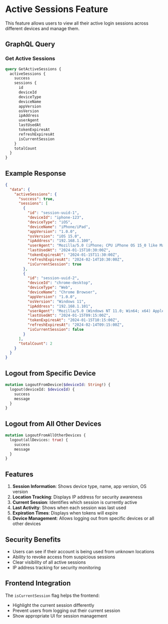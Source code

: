 # Active Sessions Feature

This feature allows users to view all their active login sessions across different devices and manage them.

## GraphQL Query

### Get Active Sessions
```graphql
query GetActiveSessions {
  activeSessions {
    success
    sessions {
      id
      deviceId
      deviceType
      deviceName
      appVersion
      osVersion
      ipAddress
      userAgent
      lastUsedAt
      tokenExpiresAt
      refreshExpiresAt
      isCurrentSession
    }
    totalCount
  }
}
```

## Example Response

```json
{
  "data": {
    "activeSessions": {
      "success": true,
      "sessions": [
        {
          "id": "session-uuid-1",
          "deviceId": "iphone-123",
          "deviceType": "iOS",
          "deviceName": "iPhone/iPad",
          "appVersion": "1.0.0",
          "osVersion": "iOS 15.0",
          "ipAddress": "192.168.1.100",
          "userAgent": "Mozilla/5.0 (iPhone; CPU iPhone OS 15_0 like Mac OS X)",
          "lastUsedAt": "2024-01-15T10:30:00Z",
          "tokenExpiresAt": "2024-01-15T11:30:00Z",
          "refreshExpiresAt": "2024-02-14T10:30:00Z",
          "isCurrentSession": true
        },
        {
          "id": "session-uuid-2",
          "deviceId": "chrome-desktop",
          "deviceType": "Web",
          "deviceName": "Chrome Browser",
          "appVersion": "1.0.0",
          "osVersion": "Windows 11",
          "ipAddress": "192.168.1.101",
          "userAgent": "Mozilla/5.0 (Windows NT 11.0; Win64; x64) AppleWebKit/537.36",
          "lastUsedAt": "2024-01-15T09:15:00Z",
          "tokenExpiresAt": "2024-01-15T10:15:00Z",
          "refreshExpiresAt": "2024-02-14T09:15:00Z",
          "isCurrentSession": false
        }
      ],
      "totalCount": 2
    }
  }
}
```

## Logout from Specific Device

```graphql
mutation LogoutFromDevice($deviceId: String!) {
  logout(deviceId: $deviceId) {
    success
    message
  }
}
```

## Logout from All Other Devices

```graphql
mutation LogoutFromAllOtherDevices {
  logout(allDevices: true) {
    success
    message
  }
}
```

## Features

1. **Session Information**: Shows device type, name, app version, OS version
2. **Location Tracking**: Displays IP address for security awareness
3. **Current Session**: Identifies which session is currently active
4. **Last Activity**: Shows when each session was last used
5. **Expiration Times**: Displays when tokens will expire
6. **Device Management**: Allows logging out from specific devices or all other devices

## Security Benefits

- Users can see if their account is being used from unknown locations
- Ability to revoke access from suspicious sessions
- Clear visibility of all active sessions
- IP address tracking for security monitoring

## Frontend Integration

The `isCurrentSession` flag helps the frontend:
- Highlight the current session differently
- Prevent users from logging out their current session
- Show appropriate UI for session management 